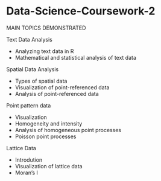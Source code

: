 # Data-Science-Coursework-2

MAIN TOPICS DEMONSTRATED

Text Data Analysis
* Analyzing text data in R 
* Mathematical and statistical analysis of text data 

Spatial Data Analysis 
* Types of spatial data
* Visualization of point-referenced data 
* Analysis of point-referenced data 

Point pattern data 
* Visualization 
* Homogeneity and intensity 
* Analysis of homogeneous point processes 
* Poisson point processes 

Lattice Data 
* Introdution 
* Visualization of lattice data 
* Moran’s I 
